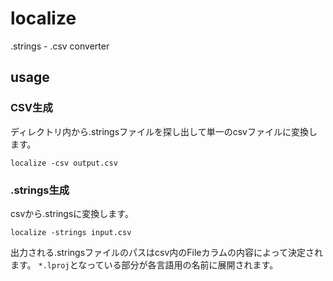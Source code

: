 localize
========

.strings - .csv converter

## usage

### CSV生成

ディレクトリ内から.stringsファイルを探し出して単一のcsvファイルに変換します。

```
localize -csv output.csv
```


### .strings生成

csvから.stringsに変換します。

```
localize -strings input.csv
```

出力される.stringsファイルのパスはcsv内のFileカラムの内容によって決定されます。
`*.lproj`となっている部分が各言語用の名前に展開されます。



